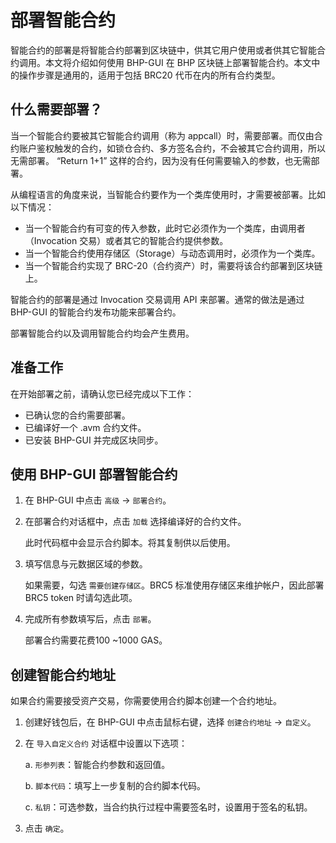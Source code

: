 # 部署智能合约

智能合约的部署是将智能合约部署到区块链中，供其它用户使用或者供其它智能合约调用。本文将介绍如何使用 BHP-GUI 在 BHP 区块链上部署智能合约。本文中的操作步骤是通用的，适用于包括 BRC20 代币在内的所有合约类型。

## 什么需要部署？

当一个智能合约要被其它智能合约调用（称为 appcall）时，需要部署。而仅由合约账户鉴权触发的合约，如锁仓合约、多方签名合约，不会被其它合约调用，所以无需部署。 “Return 1+1” 这样的合约，因为没有任何需要输入的参数，也无需部署。

从编程语言的角度来说，当智能合约要作为一个类库使用时，才需要被部署。比如以下情况：

- 当一个智能合约有可变的传入参数，此时它必须作为一个类库，由调用者（Invocation 交易）或者其它的智能合约提供参数。
- 当一个智能合约使用存储区（Storage）与动态调用时，必须作为一个类库。
- 当一个智能合约实现了 BRC-20（合约资产）时，需要将该合约部署到区块链上。

智能合约的部署是通过 Invocation 交易调用 API 来部署。通常的做法是通过 BHP-GUI 的智能合约发布功能来部署合约。

部署智能合约以及调用智能合约均会产生费用。

## 准备工作

在开始部署之前，请确认您已经完成以下工作：

- 已确认您的合约需要部署。
- 已编译好一个 .avm 合约文件。
- 已安装 BHP-GUI 并完成区块同步。

## 使用 BHP-GUI 部署智能合约

1. 在 BHP-GUI 中点击 `高级` -> `部署合约`。

2. 在部署合约对话框中，点击 `加载` 选择编译好的合约文件。

   此时代码框中会显示合约脚本。将其复制供以后使用。

3. 填写信息与元数据区域的参数。

   如果需要，勾选 `需要创建存储区`。BRC5 标准使用存储区来维护帐户，因此部署 BRC5 token 时请勾选此项。

4. 完成所有参数填写后，点击 `部署`。

   部署合约需要花费100 ~1000 GAS。

## 创建智能合约地址

如果合约需要接受资产交易，你需要使用合约脚本创建一个合约地址。

1. 创建好钱包后，在 BHP-GUI 中点击鼠标右键，选择 `创建合约地址` -> `自定义`。

2. 在 `导入自定义合约` 对话框中设置以下选项： 

   a. `形参列表`：智能合约参数和返回值。

   b. `脚本代码`：填写上一步复制的合约脚本代码。 

   c. `私钥`：可选参数，当合约执行过程中需要签名时，设置用于签名的私钥。

3. 点击 `确定`。